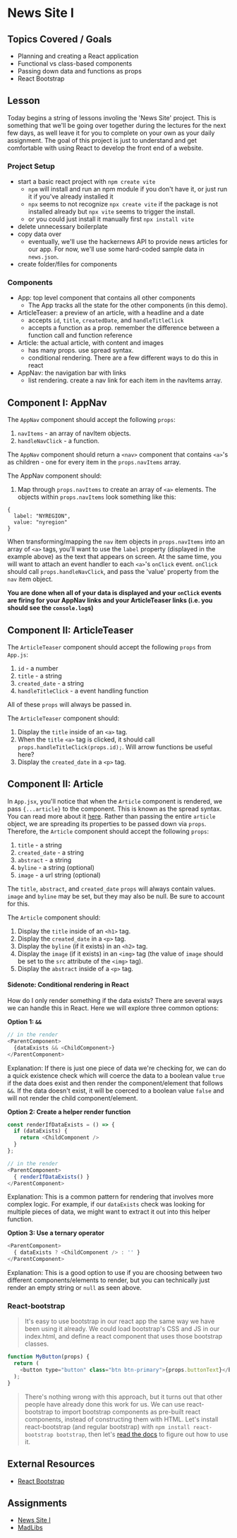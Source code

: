 # News Site I

## Topics Covered / Goals
- Planning and creating a React application
- Functional vs class-based components
- Passing down data and functions as props
- React Bootstrap


## Lesson
Today begins a string of lessons involing the 'News Site' project. This is something that we'll be going over together during the lectures for the next few days, as well leave it for you to complete on your own as your daily assignment. The goal of this project is just to understand and get comfortable with using React to develop the front end of a website. 


### Project Setup

- start a basic react project with `npm create vite`
    - `npm` will install and run an npm module if you don't have it, or just run it if you've already installed it
    - `npx` seems to not recognize `npx create vite` if the package is not installed already but `npx vite` seems to trigger the install.
    - or you could just install it manually first `npx install vite`
- delete unnecessary boilerplate
- copy data over
    - eventually, we'll use the hackernews API to provide news articles for our app. For now, we'll use some hard-coded sample data in `news.json`. 
- create folder/files for components

### Components
- App: top level component that contains all other components
    - The App tracks all the state for the other components (in this demo).
- ArticleTeaser: a preview of an article, with a headline and a date
    - accepts `id`, `title`, `createdDate`, and `handleTitleClick`
    - accepts a function as a prop. remember the difference between a function call and function reference
- Article: the actual article, with content and images
    - has many props. use spread syntax.
    - conditional rendering. There are a few different ways to do this in react
- AppNav: the navigation bar with links
    - list rendering. create a nav link for each item in the navItems array. 

## Component I: AppNav
The `AppNav` component should accept the following `props`:
1. `navItems` - an array of navItem objects.
2. `handleNavClick` - a function.

The `AppNav` component should return a `<nav>` component that contains `<a>`'s as children - one for every item in the `props.navItems` array.

The AppNav component should:
1) Map through `props.navItems` to create an array of `<a>` elements. The objects within `props.navItems` look something like this:
```
{
  label: "NYREGION",
  value: "nyregion"
}
```
When transforming/mapping the `nav` item objects in `props.navItems` into an array of `<a>` tags, you'll want to use the `label` property (displayed in the example above) as the text that appears on screen. At the same time, you will want to attach an event handler to each `<a>`'s `onClick` event. `onClick` should call `props.handleNavClick`, and pass the 'value' property from the `nav` item object.

**You are done when all of your data is displayed and your `onClick` events are firing for your AppNav links and your ArticleTeaser links (i.e. you should see the `console.log`s)**

## Component II: ArticleTeaser
The `ArticleTeaser` component should accept the following `props` from `App.js`:
1. `id` - a number
2. `title` - a string
3. `created_date` - a string
4. `handleTitleClick` - a event handling function

All of these `props` will always be passed in.

The `ArticleTeaser` component should:
1. Display the `title` inside of an `<a>` tag.
2. When the `title` `<a>` tag is clicked, it should call `props.handleTitleClick(props.id);`. Will arrow functions be useful here?
3. Display the `created_date` in a `<p>` tag.


## Component II: Article
In `App.jsx`, you'll notice that when the `Article` component is rendered, we pass `{...article}` to the component. This is known as the spread syntax. You can read more about it [here](https://developer.mozilla.org/en-US/docs/Web/JavaScript/Reference/Operators/Spread_syntax). Rather than passing the entire `article` object, we are spreading its properties to be passed down via `props`.
Therefore, the `Article` component should accept the following `props`:
1. `title` - a string
2. `created_date` - a string
3. `abstract` - a string
4. `byline` - a string (optional)
5. `image` - a url string (optional)

The `title`, `abstract`, and `created_date` `props` will always contain values. `image` and `byline` may be set, but they may also be null. Be sure to account for this.

The `Article` component should:
1. Display the `title` inside of an `<h1>` tag.
2. Display the `created_date` in a `<p>` tag.
3. Display the `byline` (if it exists) in an `<h2>` tag.
4. Display the `image` (if it exists) in an `<img>` tag (the value of `image` should be set to the `src` attribute of the `<img>` tag).
5. Display the `abstract` inside of a `<p>` tag.

#### Sidenote: Conditional rendering in React
How do I only render something if the data exists? There are several ways we can handle this in React. Here we will explore three common options:

**Option 1: `&&`**

```javascript
// in the render
<ParentComponent>
  {dataExists && <ChildComponent>}
</ParentComponent>
```
Explanation: If there is just one piece of data we're checking for, we can do a quick existence check which will coerce the data to a boolean value `true` if the data does exist and then render the component/element that follows `&&`. If the data doesn't exist, it will be coerced to a boolean value `false` and will not render the child component/element.

**Option 2: Create a helper render function**

```javascript
const renderIfDataExists = () => {
  if (dataExists) {
    return <ChildComponent />
  }
};

// in the render
<ParentComponent>
  { renderIfDataExists() }
</ParentComponent>
```
Explanation: This is a common pattern for rendering that involves more complex logic. For example, if our `dataExists` check was looking for multiple pieces of data, we might want to extract it out into this helper function.

**Option 3: Use a ternary operator**
```javascript
<ParentComponent>
  { dataExists ? <ChildComponent /> : '' }
</ParentComponent>
```
Explanation: This is a good option to use if you are choosing between two different components/elements to render, but you can technically just render an empty string or `null` as seen above.



### React-bootstrap
> It's easy to use bootstrap in our react app the same way we have been using it already. We could load bootstrap's CSS and JS in our index.html, and define a react component that uses those bootstrap classes. 

```javascript
function MyButton(props) {
  return (
    <button type="button" class="btn btn-primary">{props.buttonText}</button>
  );
}
```

> There's nothing wrong with this approach, but it turns out that other people have already done this work for us. We can use react-bootstrap to import bootstrap components as pre-built react components, instead of constructing them with HTML. Let's install react-bootstrap (and regular bootstrap) with `npm install react-bootstrap bootstrap`, then let's [read the docs](https://react-bootstrap.github.io/getting-started/introduction) to figure out how to use it. 

## External Resources
- [React Bootstrap](https://react-bootstrap.github.io/getting-started/introduction)


## Assignments
- [News Site I](https://github.com/romeoplatoon/react-news-site-i)
- [MadLibs](https://github.com/romeoplatoon/react-mad-libs)


